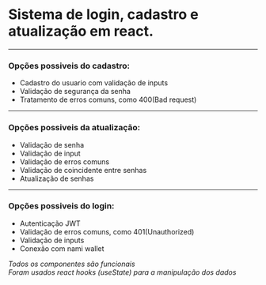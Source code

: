 # Sistema de login, cadastro e atualização em react.
--------------------------------------------------
### Opções possiveis do cadastro:
* Cadastro do usuario com validação de inputs
* Validação de segurança da senha
* Tratamento de erros comuns, como 400(Bad request)
--------------------------------------------------
### Opções possiveis da atualização:
* Validação de senha
* Validação de input
* Validação de erros comuns
* Validação de coincidente entre senhas
* Atualização de senhas
--------------------------------------------------
### Opções possiveis do login:
* Autenticação JWT
* Validação de erros comuns, como 401(Unauthorized)
* Validação de inputs
* Conexão com nami wallet

<i> Todos os componentes são funcionais </i>
<br />
<i> Foram usados react hooks (useState) para a manipulação dos dados</i>

